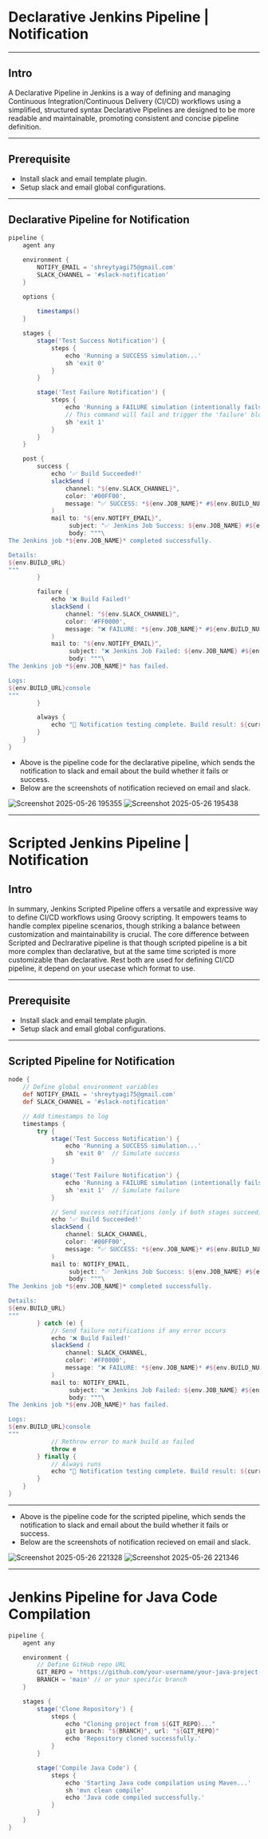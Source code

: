 # Declarative Jenkins Pipeline | Notification

---

## Intro 
A Declarative Pipeline in Jenkins is a way of defining and managing Continuous Integration/Continuous Delivery (CI/CD) workflows using a simplified, structured syntax
Declarative Pipelines are designed to be more readable and maintainable, promoting consistent and concise pipeline definition.

---

## Prerequisite
- Install slack and email template plugin.
- Setup slack and email global configurations.

---

## Declarative Pipeline for Notification

```groovy
pipeline {
    agent any

    environment {
        NOTIFY_EMAIL = 'shreytyagi75@gmail.com'
        SLACK_CHANNEL = '#slack-notification' 
    }

    options {
   
        timestamps()
    }

    stages {
        stage('Test Success Notification') {
            steps {
                echo 'Running a SUCCESS simulation...'
                sh 'exit 0'
            }
        }

        stage('Test Failure Notification') {
            steps {
                echo 'Running a FAILURE simulation (intentionally fails)...'
                // This command will fail and trigger the 'failure' block
                sh 'exit 1'
            }
        }
    }

    post {
        success {
            echo '✅ Build Succeeded!'
            slackSend (
                channel: "${env.SLACK_CHANNEL}",
                color: '#00FF00',
                message: "✅ SUCCESS: *${env.JOB_NAME}* #${env.BUILD_NUMBER} (<${env.BUILD_URL}|Open>)"
            )
            mail to: "${env.NOTIFY_EMAIL}",
                 subject: "✅ Jenkins Job Success: ${env.JOB_NAME} #${env.BUILD_NUMBER}",
                 body: """\
The Jenkins job *${env.JOB_NAME}* completed successfully.

Details:
${env.BUILD_URL}
"""
        }

        failure {
            echo '❌ Build Failed!'
            slackSend (
                channel: "${env.SLACK_CHANNEL}",
                color: '#FF0000',
                message: "❌ FAILURE: *${env.JOB_NAME}* #${env.BUILD_NUMBER} (<${env.BUILD_URL}|Open>)"
            )
            mail to: "${env.NOTIFY_EMAIL}",
                 subject: "❌ Jenkins Job Failed: ${env.JOB_NAME} #${env.BUILD_NUMBER}",
                 body: """\
The Jenkins job *${env.JOB_NAME}* has failed.

Logs:
${env.BUILD_URL}console
"""
        }

        always {
            echo "📣 Notification testing complete. Build result: ${currentBuild.currentResult}"
        }
    }
}
```

- Above is the pipeline code for the declarative pipeline, which sends the notification to slack and email about the build whether it fails or success.
- Below are the screenshots of notification recieved on email and slack.
  
![Screenshot 2025-05-26 195355](https://github.com/user-attachments/assets/2cca0160-1b44-4463-b8c5-c0f6af39a8cf)
![Screenshot 2025-05-26 195438](https://github.com/user-attachments/assets/1f08a7a0-145d-4330-9fc2-8941ec223e8a)

---

# Scripted Jenkins Pipeline | Notification

## Intro
In summary, Jenkins Scripted Pipeline offers a versatile and expressive way to define CI/CD workflows using Groovy scripting. It empowers teams to handle complex pipeline scenarios, though striking a balance between customization and maintainability is crucial.
The core difference between Scripted and Declrarative pipeline is that though scripted pipeline is a bit more complex than declarative, but at the same time scripted is more customizable than declarative. Rest both are used for defining CI/CD pipeline, it depend on your usecase which format to use.

---

## Prerequisite
- Install slack and email template plugin.
- Setup slack and email global configurations.

---

## Scripted Pipeline for Notification

```groovy
node {
    // Define global environment variables
    def NOTIFY_EMAIL = 'shreytyagi75@gmail.com'
    def SLACK_CHANNEL = '#slack-notification'

    // Add timestamps to log
    timestamps {
        try {
            stage('Test Success Notification') {
                echo 'Running a SUCCESS simulation...'
                sh 'exit 0'  // Simulate success
            }

            stage('Test Failure Notification') {
                echo 'Running a FAILURE simulation (intentionally fails)...'
                sh 'exit 1'  // Simulate failure
            }

            // Send success notifications (only if both stages succeed)
            echo '✅ Build Succeeded!'
            slackSend (
                channel: SLACK_CHANNEL,
                color: '#00FF00',
                message: "✅ SUCCESS: *${env.JOB_NAME}* #${env.BUILD_NUMBER} (<${env.BUILD_URL}|Open>)"
            )
            mail to: NOTIFY_EMAIL,
                 subject: "✅ Jenkins Job Success: ${env.JOB_NAME} #${env.BUILD_NUMBER}",
                 body: """\
The Jenkins job *${env.JOB_NAME}* completed successfully.

Details:
${env.BUILD_URL}
"""
        } catch (e) {
            // Send failure notifications if any error occurs
            echo '❌ Build Failed!'
            slackSend (
                channel: SLACK_CHANNEL,
                color: '#FF0000',
                message: "❌ FAILURE: *${env.JOB_NAME}* #${env.BUILD_NUMBER} (<${env.BUILD_URL}|Open>)"
            )
            mail to: NOTIFY_EMAIL,
                 subject: "❌ Jenkins Job Failed: ${env.JOB_NAME} #${env.BUILD_NUMBER}",
                 body: """\
The Jenkins job *${env.JOB_NAME}* has failed.

Logs:
${env.BUILD_URL}console
"""
            // Rethrow error to mark build as failed
            throw e
        } finally {
            // Always runs
            echo "📣 Notification testing complete. Build result: ${currentBuild.currentResult}"
        }
    }
}
```

---



- Above is the pipeline code for the scripted pipeline, which sends the notification to slack and email about the build whether it fails or success.
- Below are the screenshots of notification recieved on email and slack.
  
![Screenshot 2025-05-26 221328](https://github.com/user-attachments/assets/98deffba-370c-4339-9ff2-3a41e1f14ced)
![Screenshot 2025-05-26 221346](https://github.com/user-attachments/assets/79d138a6-6e59-4e91-9a1e-2a5ede68283c)

---

#  Jenkins Pipeline for Java Code Compilation 

```groovy
pipeline {
    agent any

    environment {
        // Define GitHub repo URL
        GIT_REPO = 'https://github.com/your-username/your-java-project.git'
        BRANCH = 'main' // or your specific branch
    }

    stages {
        stage('Clone Repository') {
            steps {
                echo "Cloning project from ${GIT_REPO}..."
                git branch: "${BRANCH}", url: "${GIT_REPO}"
                echo 'Repository cloned successfully.'
            }
        }

        stage('Compile Java Code') {
            steps {
                echo 'Starting Java code compilation using Maven...'
                sh 'mvn clean compile'
                echo 'Java code compiled successfully.'
            }
        }
    }
}

```
